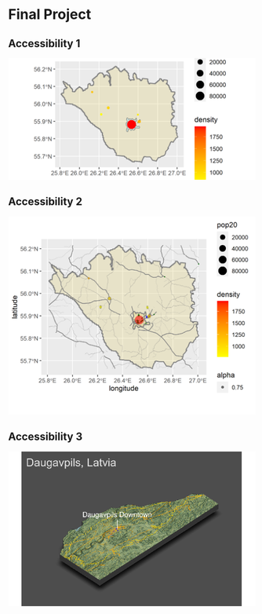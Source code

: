 # Final Project

## Accessibility 1
![](ua_dot.png)
## Accessibility 2
![](daug_hcfs1.png)
## Accessibility 3
![](DD3D.png)
